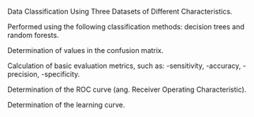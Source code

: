 Data Classification Using Three Datasets of Different Characteristics.

Performed using the following classification methods: decision trees and random forests.

Determination of values in the confusion matrix.

Calculation of basic evaluation metrics, such as:
-sensitivity,
-accuracy,
-precision,
-specificity.

Determination of the ROC curve (ang. Receiver Operating Characteristic).

Determination of the learning curve.
